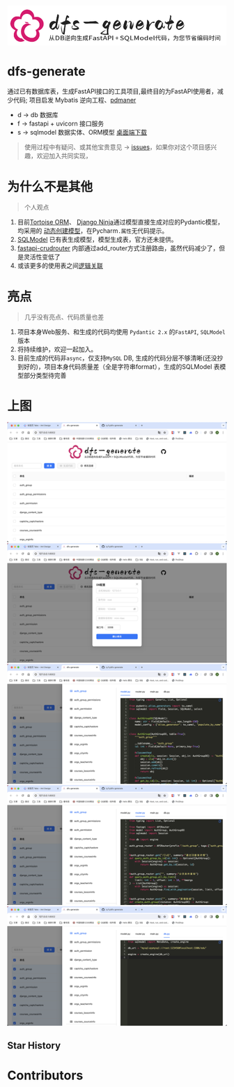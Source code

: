 ![dfs-generate](image/logo.png)
# dfs-generate
通过已有数据库表，生成FastAPI接口的工具项目,最终目的为FastAPI使用者，减少代码; 项目启发 Mybatis 逆向工程、[pdmaner](https://gitee.com/robergroup/pdmaner)

- d -> db 数据库
- f -> fastapi + uvicorn 接口服务
- s -> sqlmodel 数据实体、ORM模型
[桌面端下载](https://github.com/zy7y/dfs-generate/releases)


> 使用过程中有疑问、或其他宝贵意见 -> [issues](https://github.com/zy7y/dfs-generate/issues)，如果你对这个项目感兴趣，欢迎加入共同实现，
# 为什么不是其他
> 个人观点
1. 目前[Tortoise ORM](https://tortoise.github.io/)、 [Django Ninja](https://django-ninja.dev/)通过模型直接生成对应的Pydantic模型，均采用的 [动态创建模型](https://docs.pydantic.dev/latest/concepts/models/#dynamic-model-creation)，在Pycharm`.属性`无代码提示。
2. [SQLModel](https://github.com/tiangolo/sqlmodel/issues/654) 已有表生成模型，模型生成表，官方还未提供。
3. [fastapi-crudrouter](https://fastapi-crudrouter.awtkns.com/) 内部通过add_router方式注册路由，虽然代码减少了，但是灵活性变低了
4. 或该更多的使用表之间[逻辑关联](https://www.zhihu.com/question/20006142)

# 亮点
> 几乎没有亮点、代码质量也差
1. 项目本身Web服务、和生成的代码均使用 `Pydantic 2.x` 的`FastAPI`, `SQLModel` 版本
2. 将持续维护，欢迎一起加入。
3. 目前生成的代码非`async`，仅支持`MySQL` DB, 生成的代码分层不够清晰(还没抄到好的)，项目本身代码质量差（全是字符串format），生成的SQLModel 表模型部分类型待完善

# 上图
![home](image/home.png)
![conf](image/conf.png)
![model_code](image/model_code.png)
![router_code](image/router_code.png)
![db_code](image/db_code.png)

## Star History

<!-- STAR_HISTORY -->
<!-- /STAR_HISTORY -->
    


# Contributors

<!-- CONTRIBUTORS_SECTION -->
<!-- /CONTRIBUTORS_SECTION -->

